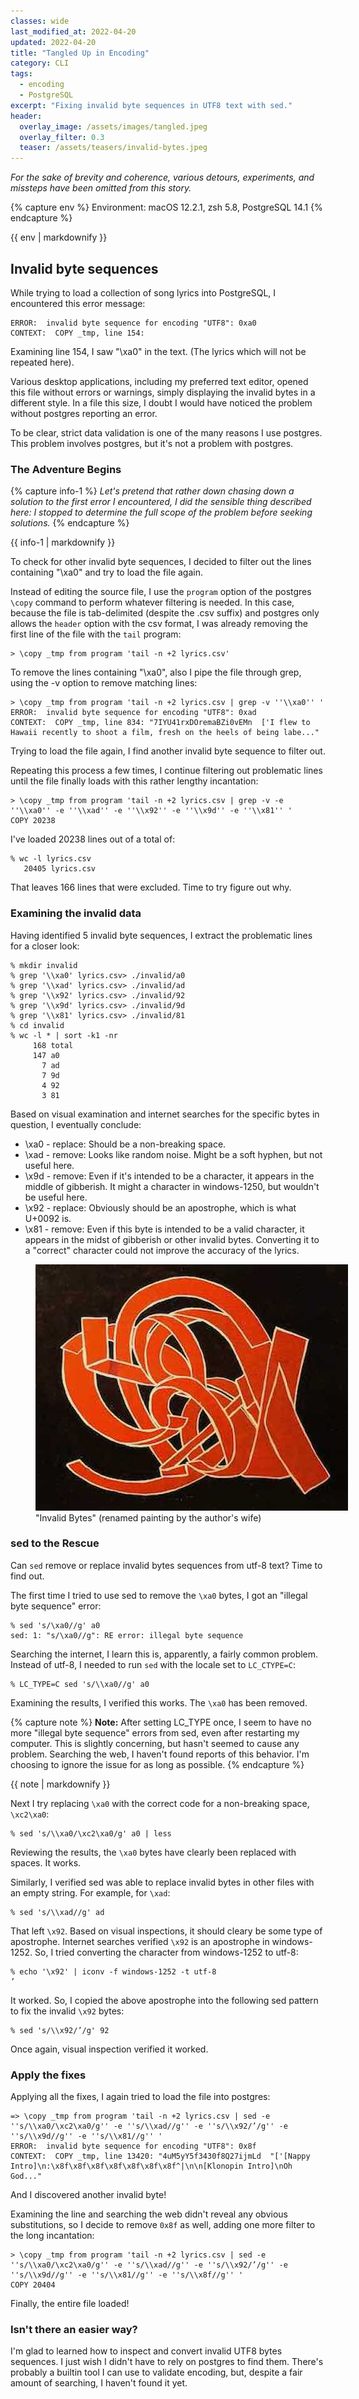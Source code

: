```yaml
---
classes: wide
last_modified_at: 2022-04-20
updated: 2022-04-20
title: "Tangled Up in Encoding"
category: CLI
tags:
  - encoding
  - PostgreSQL
excerpt: "Fixing invalid byte sequences in UTF8 text with sed."
header:
  overlay_image: /assets/images/tangled.jpeg
  overlay_filter: 0.3
  teaser: /assets/teasers/invalid-bytes.jpeg
---
```


*For the sake of brevity and coherence, various detours, experiments, and missteps have been omitted from this story.*

{% capture env %}
Environment: macOS 12.2.1, zsh 5.8, PostgreSQL 14.1
{% endcapture %}<div class="notice">{{ env | markdownify }}</div>

## Invalid byte sequences

While trying to load a collection of song lyrics into PostgreSQL, I encountered this error message:

```
ERROR:  invalid byte sequence for encoding "UTF8": 0xa0
CONTEXT:  COPY _tmp, line 154:
```

Examining line 154, I saw "\xa0" in the text. (The lyrics which will not be repeated here).

Various desktop applications, including my preferred text editor, opened this file without errors or warnings, simply displaying the invalid bytes in a different style. In a file this size, I doubt I would have noticed the problem without postgres reporting an error.

To be clear, strict data validation is one of the many reasons I use postgres. This problem involves postgres, but it's not a problem with postgres.


### The Adventure Begins

{% capture info-1 %}
*Let's pretend that rather down chasing down a solution to the first error I encountered, I did the sensible thing described here: I stopped to determine the full scope of the problem before seeking solutions.*
{% endcapture %}<div class="notice">{{ info-1 | markdownify }}</div>


To check for other invalid byte sequences, I decided to filter out the lines containing "\xa0" and try to load the file again.

Instead of editing the source file, I use the `program` option of the postgres `\copy` command to perform whatever filtering is needed. In this case, because the file is tab-delimited (despite the .csv suffix) and postgres only allows the `header` option with the csv format, I was already removing the first line of the file with the `tail` program:

```
> \copy _tmp from program 'tail -n +2 lyrics.csv'
```

To remove the lines containing "\xa0", also I pipe the file through grep, using the -v option to remove matching lines:

```
> \copy _tmp from program 'tail -n +2 lyrics.csv | grep -v ''\\xa0'' '
ERROR:  invalid byte sequence for encoding "UTF8": 0xad
CONTEXT:  COPY _tmp, line 834: "7IYU41rxDOremaBZi0vEMn  ['I flew to Hawaii recently to shoot a film, fresh on the heels of being labe..."
```

Trying to load the file again, I find another invalid byte sequence to filter out.

Repeating this process a few times, I continue filtering out problematic lines until the file finally loads with this rather lengthy incantation:

```
> \copy _tmp from program 'tail -n +2 lyrics.csv | grep -v -e ''\\xa0'' -e ''\\xad'' -e ''\\x92'' -e ''\\x9d'' -e ''\\x81'' '
COPY 20238
```

I've loaded 20238 lines out of a total of:

```
% wc -l lyrics.csv
   20405 lyrics.csv
```

That leaves 166 lines that were excluded. Time to try figure out why.

### Examining the invalid data

Having identified 5 invalid byte sequences, I extract the problematic lines for a closer look:

```
% mkdir invalid
% grep '\\xa0' lyrics.csv> ./invalid/a0
% grep '\\xad' lyrics.csv> ./invalid/ad
% grep '\\x92' lyrics.csv> ./invalid/92
% grep '\\x9d' lyrics.csv> ./invalid/9d
% grep '\\x81' lyrics.csv> ./invalid/81
% cd invalid
% wc -l * | sort -k1 -nr
     168 total
     147 a0
       7 ad
       7 9d
       4 92
       3 81
```

Based on visual examination and internet searches for the specific bytes in question, I eventually conclude:

* \xa0 - replace: Should be a non-breaking space.
* \xad - remove: Looks like random noise. Might be a soft hyphen, but not useful here.
* \x9d - remove: Even if it's intended to be a character, it appears in the middle of gibberish. It might a character in windows-1250, but wouldn't be useful here.
* \x92 - replace: Obviously should be an apostrophe, which is what U+0092 is.
* \x81 - remove: Even if this byte is intended to be a valid character, it appears in the midst of gibberish or other invalid bytes. Converting it to a "correct" character could not improve the accuracy of the lyrics.

<figure style="width: 600px" class="align-center">
  <a href="/assets/images/tangled.jpeg" title="Invalid Bytes" alt="painting of several calligraphic numbers and characters twisted into one">
  <img src="/assets/images/tangled.jpeg" alt="painting"></a>
  <figcaption>"Invalid Bytes" (renamed painting by the author's wife)</figcaption>
</figure>

### sed to the Rescue

Can `sed` remove or replace invalid bytes sequences from utf-8 text? Time to find out.

The first time I tried to use sed to remove the `\xa0` bytes, I got an "illegal byte sequence" error:

```
% sed 's/\xa0//g' a0
sed: 1: "s/\xa0//g": RE error: illegal byte sequence
```

Searching the internet, I learn this is, apparently, a fairly common problem. Instead of utf-8, I needed to run `sed` with the locale set to `LC_CTYPE=C`:

```
% LC_TYPE=C sed 's/\\xa0//g' a0
```

Examining the results, I verified this works. The `\xa0` has been removed.

{% capture note %}
**Note:** After setting LC_TYPE once, I seem to have no more "illegal byte sequence" errors from sed, even after restarting my computer. This is slightly concerning, but hasn't seemed to cause any problem. Searching the web, I haven't found reports of this behavior. I'm choosing to ignore the issue for as long as possible.
{% endcapture %}<div class="notice--primary">{{ note | markdownify }}</div>

Next I try replacing `\xa0` with the correct code for a non-breaking space, `\xc2\xa0`:

```
% sed 's/\\xa0/\xc2\xa0/g' a0 | less
```

Reviewing the results, the `\xa0` bytes have clearly been replaced with spaces. It works.

Similarly, I verified sed was able to replace invalid bytes in other files with an empty string. For example, for `\xad`:

```
% sed 's/\\xad//g' ad
```

That left `\x92`. Based on visual inspections, it should cleary be some type of apostrophe. Internet searches verified `\x92` is an apostrophe in windows-1252. So, I tried converting the character from windows-1252 to utf-8:

```
% echo '\x92' | iconv -f windows-1252 -t utf-8
’
```

It worked. So, I copied the above apostrophe into the following sed pattern to fix the invalid `\x92` bytes:

```
% sed 's/\\x92/’/g' 92
```

Once again, visual inspection verified it worked.

### Apply the fixes

Applying all the fixes, I again tried to load the file into postgres:

```
=> \copy _tmp from program 'tail -n +2 lyrics.csv | sed -e ''s/\\xa0/\xc2\xa0/g'' -e ''s/\\xad//g'' -e ''s/\\x92/’/g'' -e ''s/\\x9d//g'' -e ''s/\\x81//g'' '
ERROR:  invalid byte sequence for encoding "UTF8": 0x8f
CONTEXT:  COPY _tmp, line 13420: "4uM5yY5f3430f8Q27ijmLd  "['[Nappy Intro]\n:\x8f\x8f\x8f\x8f\x8f\x8f\x8f^|\n\n[Klonopin Intro]\nOh God..."
```

And I discovered another invalid byte!

Examining the line and searching the web didn't reveal any obvious substitutions, so I decide to remove `0x8f` as well, adding one more filter to the long incantation:

```
> \copy _tmp from program 'tail -n +2 lyrics.csv | sed -e ''s/\\xa0/\xc2\xa0/g'' -e ''s/\\xad//g'' -e ''s/\\x92/’/g'' -e ''s/\\x9d//g'' -e ''s/\\x81//g'' -e ''s/\\x8f//g'' '
COPY 20404
```

Finally, the entire file loaded!


### Isn't there an easier way?

I'm glad to learned how to inspect and convert invalid UTF8 bytes sequences. I just wish I didn't have to rely on postgres to find them. There's probably a builtin tool I can use to validate encoding, but, despite a fair amount of searching, I haven't found it yet.

